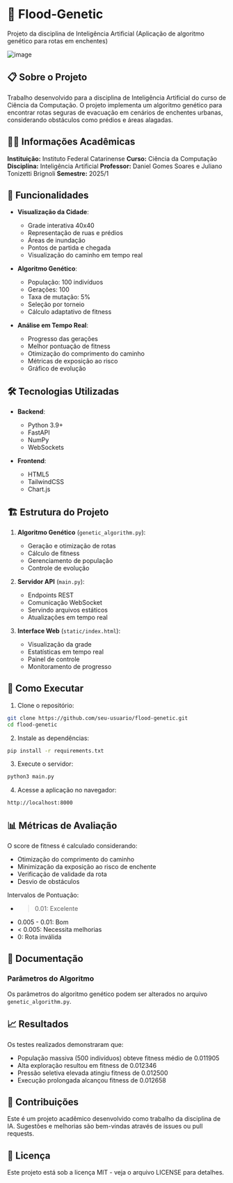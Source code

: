 # 🌊 Flood-Genetic

Projeto da disciplina de Inteligência Artificial (Aplicação de algoritmo genético para rotas em enchentes)

![image](https://github.com/user-attachments/assets/3ff02e85-ece3-4cd0-ae4c-70e1b5d86f67)

## 📋 Sobre o Projeto

Trabalho desenvolvido para a disciplina de Inteligência Artificial do curso de Ciência da Computação. O projeto implementa um algoritmo genético para encontrar rotas seguras de evacuação em cenários de enchentes urbanas, considerando obstáculos como prédios e áreas alagadas.

## 👨‍🏫 Informações Acadêmicas

**Instituição:** Instituto Federal Catarinense
**Curso:** Ciência da Computação
**Disciplina:** Inteligência Artificial
**Professor:** Daniel Gomes Soares e Juliano Tonizetti Brignoli
**Semestre:** 2025/1


## 🚀 Funcionalidades

- **Visualização da Cidade**:
  - Grade interativa 40x40
  - Representação de ruas e prédios
  - Áreas de inundação
  - Pontos de partida e chegada
  - Visualização do caminho em tempo real

- **Algoritmo Genético**:
  - População: 100 indivíduos
  - Gerações: 100
  - Taxa de mutação: 5%
  - Seleção por torneio
  - Cálculo adaptativo de fitness

- **Análise em Tempo Real**:
  - Progresso das gerações
  - Melhor pontuação de fitness
  - Otimização do comprimento do caminho
  - Métricas de exposição ao risco
  - Gráfico de evolução

## 🛠️ Tecnologias Utilizadas

- **Backend**: 
  - Python 3.9+
  - FastAPI
  - NumPy
  - WebSockets

- **Frontend**:
  - HTML5
  - TailwindCSS
  - Chart.js

## 🏗️ Estrutura do Projeto

1. **Algoritmo Genético** (`genetic_algorithm.py`):
   - Geração e otimização de rotas
   - Cálculo de fitness
   - Gerenciamento de população
   - Controle de evolução

2. **Servidor API** (`main.py`):
   - Endpoints REST
   - Comunicação WebSocket
   - Servindo arquivos estáticos
   - Atualizações em tempo real

3. **Interface Web** (`static/index.html`):
   - Visualização da grade
   - Estatísticas em tempo real
   - Painel de controle
   - Monitoramento de progresso

## 🚦 Como Executar

1. Clone o repositório:

```bash
git clone https://github.com/seu-usuario/flood-genetic.git
cd flood-genetic
```

2. Instale as dependências:

```bash
pip install -r requirements.txt
```

3. Execute o servidor:

```bash
python3 main.py
```

4. Acesse a aplicação no navegador:

```bash
http://localhost:8000
```


## 📊 Métricas de Avaliação

O score de fitness é calculado considerando:
- Otimização do comprimento do caminho
- Minimização da exposição ao risco de enchente
- Verificação de validade da rota
- Desvio de obstáculos

Intervalos de Pontuação:
- > 0.01: Excelente
- 0.005 - 0.01: Bom
- < 0.005: Necessita melhorias
- 0: Rota inválida

## 📝 Documentação

### Parâmetros do Algoritmo

Os parâmetros do algoritmo genético podem ser alterados no arquivo `genetic_algorithm.py`.


## 📈 Resultados

Os testes realizados demonstraram que:
- População massiva (500 indivíduos) obteve fitness médio de 0.011905
- Alta exploração resultou em fitness de 0.012346
- Pressão seletiva elevada atingiu fitness de 0.012500
- Execução prolongada alcançou fitness de 0.012658

## 🤝 Contribuições

Este é um projeto acadêmico desenvolvido como trabalho da disciplina de IA. Sugestões e melhorias são bem-vindas através de issues ou pull requests.

## 📄 Licença

Este projeto está sob a licença MIT - veja o arquivo LICENSE para detalhes.


